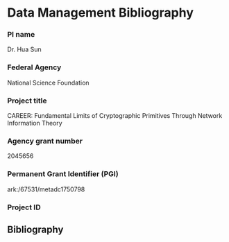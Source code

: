 # Data Management Bibliography

### PI name
Dr. Hua Sun

### Federal Agency
National Science Foundation

### Project title
CAREER: Fundamental Limits of Cryptographic Primitives Through Network Information Theory

### Agency grant number
2045656

### Permanent Grant Identifier (PGI)	
ark:/67531/metadc1750798

### Project ID

## Bibliography
